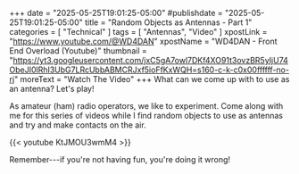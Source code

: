 +++
date = "2025-05-25T19:01:25-05:00"
#publishdate = "2025-05-25T19:01:25-05:00"
title = "Random Objects as Antennas - Part 1"
categories = [ "Technical" ]
tags = [ "Antennas", "Video" ]
xpostLink = "https://www.youtube.com/@WD4DAN"
xpostName = "WD4DAN - Front End Overload (Youtube)"
thumbnail = "https://yt3.googleusercontent.com/jxC5gA7owl7DKf4XO91t3ovzBR5yIjU74ObeJI0lRhI3UbG7LRcUbbABMCRJxf5ioFfKxWQH=s160-c-k-c0x00ffffff-no-rj"
moreText = "Watch The Video"
+++
What can we come up with to use as an antenna?  Let's play!
<!--more-->

As amateur (ham) radio operators, we like to experiment. Come along
with me for this series of videos while I find random objects to use as
antennas and try and make contacts on the air.

{{< youtube KtJMOU3wmM4 >}}

<p class="clear"></p>

Remember---if you're not having fun, you're doing it wrong!

